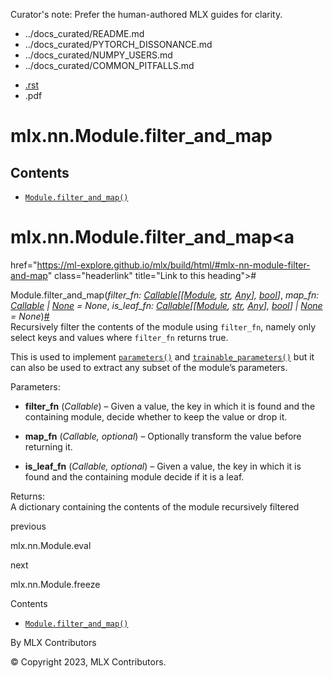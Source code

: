 Curator's note: Prefer the human-authored MLX guides for clarity.
- ../docs_curated/README.md
- ../docs_curated/PYTORCH_DISSONANCE.md
- ../docs_curated/NUMPY_USERS.md
- ../docs_curated/COMMON_PITFALLS.md


<div id="main-content" class="bd-main" role="main">

<div class="sbt-scroll-pixel-helper">

</div>

<div class="bd-content">

<div class="bd-article-container">

<div class="bd-header-article d-print-none">

<div class="header-article-items header-article__inner">

<div class="header-article-items__start">

<div class="header-article-item">

<span class="fa-solid fa-bars"></span>

</div>

</div>

<div class="header-article-items__end">

<div class="header-article-item">

<div class="article-header-buttons">

<a href="https://github.com/ml-explore/mlx"
class="btn btn-sm btn-source-repository-button"
data-bs-placement="bottom" data-bs-toggle="tooltip" target="_blank"
title="Source repository"><span class="btn__icon-container"> <em></em>
</span></a>

<div class="dropdown dropdown-download-buttons">

- <a
  href="https://ml-explore.github.io/mlx/build/html/_sources/python/nn/_autosummary/mlx.nn.Module.filter_and_map.rst"
  class="btn btn-sm btn-download-source-button dropdown-item"
  data-bs-placement="left" data-bs-toggle="tooltip" target="_blank"
  title="Download source file"><span class="btn__icon-container">
  <em></em> </span> <span class="btn__text-container">.rst</span></a>
- <span class="btn__icon-container"> </span>
  <span class="btn__text-container">.pdf</span>

</div>

<span class="btn__icon-container"> </span>

<span class="fa-solid fa-list"></span>

</div>

</div>

</div>

</div>

</div>

<div id="jb-print-docs-body" class="onlyprint">

# mlx.nn.Module.filter_and_map

<div id="print-main-content">

<div id="jb-print-toc">

<div>

## Contents

</div>

- <a
  href="https://ml-explore.github.io/mlx/build/html/#mlx.nn.Module.filter_and_map"
  class="reference internal nav-link"><span class="pre"><code
  class="docutils literal notranslate">Module.filter_and_map()</code></span></a>

</div>

</div>

</div>

<div id="searchbox">

</div>

<div id="mlx-nn-module-filter-and-map" class="section">

# mlx.nn.Module.filter_and_map<a
href="https://ml-explore.github.io/mlx/build/html/#mlx-nn-module-filter-and-map"
class="headerlink" title="Link to this heading">#</a>

<span class="sig-prename descclassname"><span class="pre">Module.</span></span><span class="sig-name descname"><span class="pre">filter_and_map</span></span><span class="sig-paren">(</span>*<span class="n"><span class="pre">filter_fn</span></span><span class="p"><span class="pre">:</span></span><span class="w"> </span><span class="n"><a href="https://docs.python.org/3/library/typing.html#typing.Callable"
class="reference external" title="(in Python v3.13)"><span
class="pre">Callable</span></a><span class="p"><span class="pre">\[</span></span><span class="p"><span class="pre">\[</span></span><a
href="https://ml-explore.github.io/mlx/build/html/python/nn/module.html#mlx.nn.Module"
class="reference internal" title="mlx.nn.layers.base.Module"><span
class="pre">Module</span></a><span class="p"><span class="pre">,</span></span><span class="w"> </span><a href="https://docs.python.org/3/library/stdtypes.html#str"
class="reference external" title="(in Python v3.13)"><span
class="pre">str</span></a><span class="p"><span class="pre">,</span></span><span class="w"> </span><a href="https://docs.python.org/3/library/typing.html#typing.Any"
class="reference external" title="(in Python v3.13)"><span
class="pre">Any</span></a><span class="p"><span class="pre">\]</span></span><span class="p"><span class="pre">,</span></span><span class="w"> </span><a href="https://docs.python.org/3/library/functions.html#bool"
class="reference external" title="(in Python v3.13)"><span
class="pre">bool</span></a><span class="p"><span class="pre">\]</span></span></span>*, *<span class="n"><span class="pre">map_fn</span></span><span class="p"><span class="pre">:</span></span><span class="w"> </span><span class="n"><a href="https://docs.python.org/3/library/typing.html#typing.Callable"
class="reference external" title="(in Python v3.13)"><span
class="pre">Callable</span></a><span class="w"> </span><span class="p"><span class="pre">\|</span></span><span class="w"> </span><a href="https://docs.python.org/3/library/constants.html#None"
class="reference external" title="(in Python v3.13)"><span
class="pre">None</span></a></span><span class="w"> </span><span class="o"><span class="pre">=</span></span><span class="w"> </span><span class="default_value"><span class="pre">None</span></span>*, *<span class="n"><span class="pre">is_leaf_fn</span></span><span class="p"><span class="pre">:</span></span><span class="w"> </span><span class="n"><a href="https://docs.python.org/3/library/typing.html#typing.Callable"
class="reference external" title="(in Python v3.13)"><span
class="pre">Callable</span></a><span class="p"><span class="pre">\[</span></span><span class="p"><span class="pre">\[</span></span><a
href="https://ml-explore.github.io/mlx/build/html/python/nn/module.html#mlx.nn.Module"
class="reference internal" title="mlx.nn.layers.base.Module"><span
class="pre">Module</span></a><span class="p"><span class="pre">,</span></span><span class="w"> </span><a href="https://docs.python.org/3/library/stdtypes.html#str"
class="reference external" title="(in Python v3.13)"><span
class="pre">str</span></a><span class="p"><span class="pre">,</span></span><span class="w"> </span><a href="https://docs.python.org/3/library/typing.html#typing.Any"
class="reference external" title="(in Python v3.13)"><span
class="pre">Any</span></a><span class="p"><span class="pre">\]</span></span><span class="p"><span class="pre">,</span></span><span class="w"> </span><a href="https://docs.python.org/3/library/functions.html#bool"
class="reference external" title="(in Python v3.13)"><span
class="pre">bool</span></a><span class="p"><span class="pre">\]</span></span><span class="w"> </span><span class="p"><span class="pre">\|</span></span><span class="w"> </span><a href="https://docs.python.org/3/library/constants.html#None"
class="reference external" title="(in Python v3.13)"><span
class="pre">None</span></a></span><span class="w"> </span><span class="o"><span class="pre">=</span></span><span class="w"> </span><span class="default_value"><span class="pre">None</span></span>*<span class="sig-paren">)</span><a
href="https://ml-explore.github.io/mlx/build/html/#mlx.nn.Module.filter_and_map"
class="headerlink" title="Link to this definition">#</a>  
Recursively filter the contents of the module using
<span class="pre">`filter_fn`</span>, namely only select keys and values
where <span class="pre">`filter_fn`</span> returns true.

This is used to implement <a
href="https://ml-explore.github.io/mlx/build/html/python/nn/_autosummary/mlx.nn.Module.parameters.html#mlx.nn.Module.parameters"
class="reference internal" title="mlx.nn.Module.parameters"><span
class="pre"><code
class="sourceCode python">parameters()</code></span></a> and <a
href="https://ml-explore.github.io/mlx/build/html/python/nn/_autosummary/mlx.nn.Module.trainable_parameters.html#mlx.nn.Module.trainable_parameters"
class="reference internal"
title="mlx.nn.Module.trainable_parameters"><span class="pre"><code
class="sourceCode python">trainable_parameters()</code></span></a> but
it can also be used to extract any subset of the module’s parameters.

Parameters<span class="colon">:</span>  
- **filter_fn** (*Callable*) – Given a value, the key in which it is
  found and the containing module, decide whether to keep the value or
  drop it.

- **map_fn** (*Callable,* *optional*) – Optionally transform the value
  before returning it.

- **is_leaf_fn** (*Callable,* *optional*) – Given a value, the key in
  which it is found and the containing module decide if it is a leaf.

Returns<span class="colon">:</span>  
A dictionary containing the contents of the module recursively filtered

</div>

<div class="prev-next-area">

<a
href="https://ml-explore.github.io/mlx/build/html/python/nn/_autosummary/mlx.nn.Module.eval.html"
class="left-prev" title="previous page"><em></em></a>

<div class="prev-next-info">

previous

mlx.nn.Module.eval

</div>

<a
href="https://ml-explore.github.io/mlx/build/html/python/nn/_autosummary/mlx.nn.Module.freeze.html"
class="right-next" title="next page"></a>

<div class="prev-next-info">

next

mlx.nn.Module.freeze

</div>

</div>

</div>

<div class="bd-sidebar-secondary bd-toc">

<div class="sidebar-secondary-items sidebar-secondary__inner">

<div class="sidebar-secondary-item">

<div class="page-toc tocsection onthispage">

Contents

</div>

- <a
  href="https://ml-explore.github.io/mlx/build/html/#mlx.nn.Module.filter_and_map"
  class="reference internal nav-link"><span class="pre"><code
  class="docutils literal notranslate">Module.filter_and_map()</code></span></a>

</div>

</div>

</div>

</div>

<div class="bd-footer-content__inner container">

<div class="footer-item">

By MLX Contributors

</div>

<div class="footer-item">

© Copyright 2023, MLX Contributors.  

</div>

<div class="footer-item">

</div>

<div class="footer-item">

</div>

</div>

</div>
